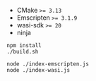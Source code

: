 - CMake `>= 3.13`
- Emscripten `>= 3.1.9`
- wasi-sdk `>= 20`
- ninja

```
npm install
./build.sh

node ./index-emscripten.js
node ./index-wasi.js
```
